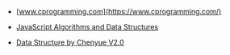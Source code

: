 
-   [www.cprogramming.com](https://www.cprogramming.com/)

-   [JavaScript Algorithms and Data Structures](https://rjgeng.github.io/algorithms/algorithms-arcade/javascript-algorithms-and-data-structures/README.html)

-   [Data Structure by Chenyue V2.0](https://beatlesm.s3.us-west-1.amazonaws.com/BloomTech/DS-Chenyue_v2.pdf)